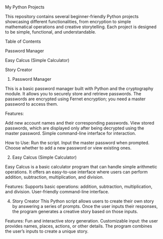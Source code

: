 My Python Projects

This repository contains several beginner-friendly Python projects showcasing different functionalities, from encryption to simple mathematical operations and creative storytelling. Each project is designed to be simple, functional, and understandable.

Table of Contents

Password Manager

Easy Calcus (Simple Calculator)

Story Creator


1. Password Manager
   
This is a basic password manager built with Python and the cryptography module. It allows you to securely store and retrieve passwords. The passwords are encrypted using Fernet encryption; you need a master password to access them.

Features:

Add new account names and their corresponding passwords.
View stored passwords, which are displayed only after being decrypted using the master password.
Simple command-line interface for interaction.

How to Use:
Run the script.
Input the master password when prompted.
Choose whether to add a new password or view existing ones.


2. Easy Calcus (Simple Calculator)
   
Easy Calcus is a basic calculator program that can handle simple arithmetic operations. It offers an easy-to-use interface where users can perform addition, subtraction, multiplication, and division.

Features:
Supports basic operations: addition, subtraction, multiplication, and division.
User-friendly command-line interface.


4. Story Creator
This Python script allows users to create their own story by answering a series of prompts. Once the user inputs their responses, the program generates a creative story based on those inputs.

Features:
Fun and interactive story generation.
Customizable input: the user provides names, places, actions, or other details.
The program combines the user’s inputs to create a unique story.
